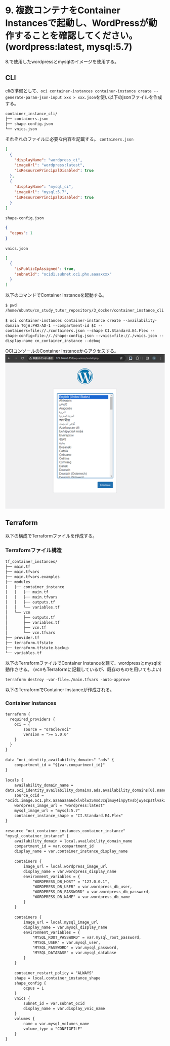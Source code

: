# 9. 複数コンテナをContainer Instancesで起動し、WordPressが動作することを確認してください。(wordpress:latest, mysql:5.7)

8.で使用したwordpressとmysqlのイメージを使用する。

## CLI
cliの準備として、`oci container-instances container-instance create --generate-param-json-input xxx > xxx.json`を使い以下のjsonファイルを作成する。

```console
container_instance_cli/
├── containers.json
├── shape-config.json
└── vnics.json
```

それぞれのファイルに必要な内容を記載する。
`containers.json`
```json
[
  {
    "displayName": "wordpress_ci",
    "imageUrl": "wordpress:latest",
    "isResourcePrincipalDisabled": true
  },
  {
    "displayName": "mysql_ci",
    "imageUrl": "mysql:5.7",
    "isResourcePrincipalDisabled": true
  }
]

```

`shape-config.json`
```json
{
  "ocpus": 1
}

```

`vnics.json`
```json
[
  {
    "isPublicIpAssigned": true,
    "subnetId": "ocid1.subnet.oc1.phx.aaaaxxxx"
  }
]
```

以下のコマンドでContainer Instanceを起動する。
```console
$ pwd
/home/ubuntu/cn_study_tutor_repository/3_docker/container_instance_cli

$ oci container-instances container-instance create --availability-domain TGjA:PHX-AD-1 --compartment-id $C --containers=file://./containers.json --shape CI.Standard.E4.Flex --shape-config=file://./shape-config.json --vnics=file://./vnics.json --display-name cn_container_instance --debug
```
OCIコンソールのContainer Instanceからアクセスする。
![alt text](./images/image9-1.png)


## Terraform
以下の構成でTerraformファイルを作成する。

### Terraformファイル構造
```
tf_container_instances/
├── main.tf
├── main.tfvars
├── main.tfvars.examples
├── modules
│   ├── container_instance
│   │   ├── main.tf
│   │   ├── main.tfvars
│   │   ├── outputs.tf
│   │   └── variables.tf
│   └── vcn
│       ├── outputs.tf
│       ├── variables.tf
│       ├── vcn.tf
│       └── vcn.tfvars
├── provider.tf
├── terraform.tfstate
├── terraform.tfstate.backup
└── variables.tf
```

以下のTerraformファイルでContainer Instanceを建て、wordpressとmysqlを動作させる。
(vcnもTerraformに記載しているが、既存のものを用いてもよい)

```console
terraform destroy -var-file=./main.tfvars -auto-approve
```

以下のTerraformでContainer Instanceが作成される。

### Container Instances
```
terraform {
  required_providers {
    oci = {
        source = "oracle/oci"
        version = ">= 5.0.0"
    }
  }
}

data "oci_identity_availability_domains" "ads" {
    compartment_id = "${var.compartment_id}"
}

locals {
    availability_domain_name = data.oci_identity_availability_domains.ads.availability_domains[0].name
    source_ocid = "ocid1.image.oc1.phx.aaaaaaaa6dxlvblwz5msd3cqlmuy4inpytvsbjwyecpstlvak3llgyt4oqba"
    wordpress_image_url = "wordpress:latest"
    mysql_image_url = "mysql:5.7"
    container_instance_shape = "CI.Standard.E4.Flex"
}

resource "oci_container_instances_container_instance" "mysql_container_instance" {
    availability_domain = local.availability_domain_name
    compartment_id = var.compartment_id
    display_name = var.container_instance_display_name
    
    containers {
        image_url = local.wordpress_image_url
        display_name = var.wordpress_display_name
        environment_variables = {
            "WORDPRESS_DB_HOST" = "127.0.0.1",
            "WORDPRESS_DB_USER" = var.wordpress_db_user,
            "WORDPRESS_DB_PASSWORD" = var.wordpress_db_password,
            "WORDPRESS_DB_NAME" = var.wordpress_db_name
        }
    }

    containers {
        image_url = local.mysql_image_url
        display_name = var.mysql_display_name
        environment_variables = {
            "MYSQL_ROOT_PASSWORD" = var.mysql_root_password,
            "MYSQL_USER" = var.mysql_user,
            "MYSQL_PASSWORD" = var.mysql_password,
            "MYSQL_DATABASE" = var.mysql_database
        }
    }

    container_restart_policy = "ALWAYS"
    shape = local.container_instance_shape
    shape_config {
        ocpus = 1
    }
    vnics {
        subnet_id = var.subnet_ocid
        display_name = var.display_vnic_name
    }
    volumes {
        name = var.mysql_volumes_name
        volume_type = "CONFIGFILE"
    }
}

```
